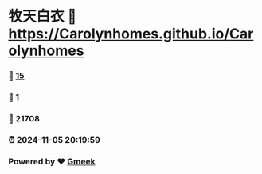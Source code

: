 # 牧天白衣 :link: https://Carolynhomes.github.io/Carolynhomes 
### :page_facing_up: [15](https://Carolynhomes.github.io/Carolynhomes/tag.html) 
### :speech_balloon: 1 
### :hibiscus: 21708 
### :alarm_clock: 2024-11-05 20:19:59 
### Powered by :heart: [Gmeek](https://github.com/Meekdai/Gmeek)
